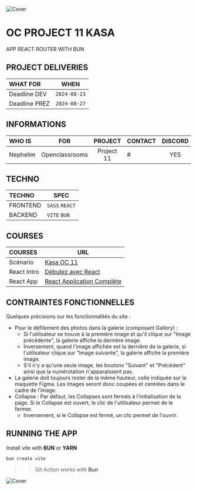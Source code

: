 ![Cover](https://kpkfzczpavanzocxzyta.supabase.co/storage/v1/object/public/oc-react/readme-header-oc-react-11.png)

<!-- ∵ ƸӜƷ ∴∵ ƸӜƷ ∴∵ ƸӜƷ ∴∵ ƸӜƷ ∴∵ ƸӜƷ ∴∵ ƸӜƷ ∴∵ ƸӜƷ ∴∵ ƸӜƷ ∴∵ ƸӜƷ ∴∵ ƸӜƷ ∴∵ ƸӜƷ ∴∵ ƸӜƷ ∴ -->

# OC PROJECT 11 KASA

APP REACT ROUTER WITH BUN

## PROJECT DELIVERIES

| WHAT FOR      | WHEN         |
| :------------ | ------------ |
| Deadline DEV  | `2024-08-23` |
| Deadline PREZ | `2024-08-27` |

## INFORMATIONS

| WHO IS   | FOR            |  PROJECT   | CONTACT | DISCORD |
| :------- | -------------- | :--------: | ------- | :-----: |
| Nephelim | Openclassrooms | Project 11 | #       |   YES   |

## TECHNO

| TECHNO   | SPEC           |
| :------- | -------------- |
| FRONTEND | `SASS` `REACT` |
| BACKEND  | `VITE` `BUN`   |

## COURSES

| COURSES     | URL                                                                                                              |
| :---------- | ---------------------------------------------------------------------------------------------------------------- |
| Scénario    | [Kasa OC 11](https://openclassrooms.com/fr/paths/516/projects/811/scenario)                                      |
| React Intro | [Débutez avec React](https://openclassrooms.com/fr/courses/7008001-debutez-avec-react)                           |
| React App   | [React Application Complète](https://openclassrooms.com/fr/courses/7150606-creez-une-application-react-complete) |

## CONTRAINTES FONCTIONNELLES

Quelques précisions sur les fonctionnalités du site :

- Pour le défilement des photos dans la galerie (composant Gallery) :
  - Si l'utilisateur se trouve à la première image et qu'il clique sur "Image précédente", la galerie affiche la dernière image.
  - Inversement, quand l'image affichée est la dernière de la galerie, si l'utilisateur clique sur "Image suivante", la galerie affiche la première image.
  - S'il n'y a qu'une seule image, les boutons "Suivant" et "Précédent" ainsi que la numérotation n'apparaissent pas.
- La galerie doit toujours rester de la même hauteur, celle indiquée sur la maquette Figma. Les images seront donc coupées et centrées dans le cadre de l’image.
- Collapse : Par défaut, les Collapses sont fermés à l'initialisation de la page.
  Si le Collapse est ouvert, le clic de l'utilisateur permet de le fermer.
  - Inversement, si le Collapse est fermé, un clic permet de l'ouvrir.

## RUNNING THE APP

Install vite with **BUN** or **YARN**

```
bun create vite
```

> > Git Action works with **Bun**

![Cover](https://kpkfzczpavanzocxzyta.supabase.co/storage/v1/object/public/oc-react/readme-footer-oc-react-11.png)
